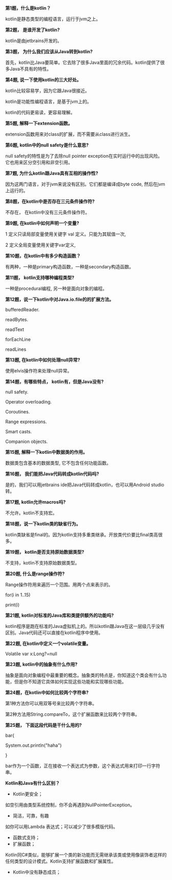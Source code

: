 **第1题，什么是kotlin？**

kotlin是静态类型的编程语言，运行于jvm之上。

**第2题， 是谁开发了kotlin?**

kotlin是由jetbrains开发的。

**第3题， 为什么我们应该从Java转到kotlin?**

首先，kotlin比Java要简单。它去除了很多Java里面的冗余代码。kotlin提供了很多Java不具有的特性。

**第4题, 说一下使用kotlin的三大好处。**

kotlin比较容易学，因为它跟Java很接近。

kotlin是功能性编程语言，是基于jvm上的。

kotlin的代码更易读，更容易理解。

**第5题, 解释一下extension函数。**

extension函数用来对class的扩展，而不需要从class进行派生。

**第6题, kotlin中的null safety是什么意思?**

null safety的特性是为了去除null pointer exception在实时运行中的出现风险。它也用来区分空引用和非空引用。

**第7题, 为什么kotlin跟Java具有互相的操作性?**

因为这两门语言，对于jvm来说没有区别。它们都是编译成byte code, 然后在jvm上运行的。

**第8题，在kotlin中是否存在三元条件操作符?**

不存在， 在kotlin中没有三元条件操作符。

**第9题, 在kotlin中如何声明一个变量?**

1 定义只读局部变量使用关键字 val 定义。只能为其赋值一次,

2 定义全局变量使用关键字var定义,

**第10题，在kotlin中有多少构造函数？**

有两种，一种是primary构造函数，一种是secondary构造函数。

**第11题， kotlin支持哪种编程类型?**

一种是procedural编程, 另一种是面向对象的编程。

**第12题，说一下kotlin中对Java.io.file的的扩展方法。**

bufferedReader.

readBytes.

readText

forEachLine

readLines

**第13题, 在kotlin中如何处理null异常?**

使用elvis操作符来处理null异常。

**第14题，有哪些特点， kotlin有，但是Java没有?**

null safety.

Operator overloading.

Coroutines.

Range expressions.

Smart casts.

Companion objects.

**第15题, 解释一下kotlin中数据类的作用。**

数据类包含基本的数据类型, 它不包含任何功能函数。

**第16题， 我们能把Java代码转成kotlin代码吗?**

是的，我们可以用jetbrains ide把Java代码转成kotlin，也可以用Android studio转。

**第17题, kotlin允许macros吗?**

不允许。kotlin不支持宏。

**第18题，说一下kotlin类的缺省行为。**

kotlin类缺省是final的。因为kotlin支持多重类继承。开放类代价要比final类高很多。

**第19题， kotlin是否支持原始数据类型?**

不支持，kotlin不支持原始数据类型。

**第20题, 什么是range操作符?**

Range操作符用来遍历一个范围。用两个点来表示的。

for(i in 1..15)

print(i)

**第21题, kotlin对标准的Java库和类提供额外的功能吗?**

kotlin程序是跑在标准的Java虚拟机上的。所以kotlin跟Java在这一层级几乎没有区别。Java代码还可以直接在kotlin程序中使用。

**第22题, 在kotlin中定义一个volatile变量。**

Volatile var x:Long?=null

**第23题, kotlin中的抽象有什么作用?**

抽象是面向对象编程中最重要的概念。抽象类的特点是，你知道这个类会有什么功能，但是你不知道它具体如何实现这些功能和实现哪些功能。

**第24题，在kotlin中如何比较两个字符串?**

第1种方法你可以用双等号来比较两个字符串。

第2种方法用String.compareTo，这个扩展函数来比较两个字符串。

**第25题， 下面这段代码是干什么用的?**

bar{

System.out.println("haha")

}

bar作为一个函数，正在接收一个表达式为参数，这个表达式用来打印一行字符串。



**Kotlin和Java有什么区别？**

- Kotlin更安全；

如空引用由类型系统控制，你不会再遇到NullPointerException。

- 简洁，可靠，有趣

如你可以用Lambda 表达式；可以减少了很多模版代码。

- 函数式支持；
- 扩展函数；

Kotlin同C#类似，能够扩展一个类的新功能而无需继承该类或使用像装饰者这样的任何类型的设计模式。Kotlin支持扩展函数和扩展属性。

- Kotlin中没有静态成员；